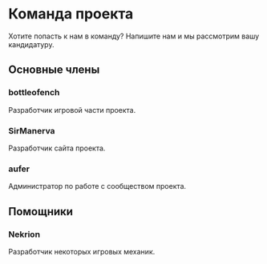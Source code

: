 # Команда проекта

Хотите попасть к нам в команду? Напишите нам и мы рассмотрим вашу кандидатуру.

## Основные члены

### bottleofench

Разработчик игровой части проекта.

### SirManerva

Разработчик сайта проекта.

### aufer

Администратор по работе с сообществом проекта. 

## Помощники

### Nekrion 

Разработчик некоторых игровых механик.
